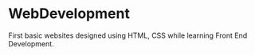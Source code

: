 # WebDevelopment
First basic websites designed using HTML, CSS while learning Front End Development.

